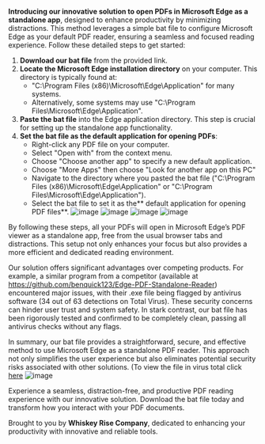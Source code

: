 **Introducing our innovative solution to open PDFs in Microsoft Edge as a standalone app**, designed to enhance productivity by minimizing distractions. This method leverages a simple bat file to configure Microsoft Edge as your default PDF reader, ensuring a seamless and focused reading experience. Follow these detailed steps to get started:

1. **Download our bat file** from the provided link.
2. **Locate the Microsoft Edge installation directory** on your computer. This directory is typically found at:
   - "C:\Program Files (x86)\Microsoft\Edge\Application" for many systems.
   - Alternatively, some systems may use "C:\Program Files\Microsoft\Edge\Application".
3. **Paste the bat file** into the Edge application directory. This step is crucial for setting up the standalone app functionality.
4. **Set the bat file as the default application for opening PDFs**:
   - Right-click any PDF file on your computer.
   - Select "Open with" from the context menu.
   - Choose "Choose another app" to specify a new default application.
   - Choose "More Apps" then choose "Look for another app on this PC"
   - Navigate to the directory where you pasted the bat file ("C:\Program Files (x86)\Microsoft\Edge\Application" or "C:\Program Files\Microsoft\Edge\Application").
   - Select the bat file to set it as the** default application for opening PDF files**.
![image](https://github.com/aarushsonker/Edge-PDF-Standalone/assets/70100429/6a7830c4-11a0-4cf0-9562-83020307cf81)
![image](https://github.com/aarushsonker/Edge-PDF-Standalone/assets/70100429/e7d0fe72-4348-430a-82c9-fb81f5f22ea4)
![image](https://github.com/aarushsonker/Edge-PDF-Standalone/assets/70100429/51b8b129-c985-47d9-b2cf-f05478d3bddf)
![image](https://github.com/aarushsonker/Edge-PDF-Standalone/assets/70100429/9f3ddf08-c21f-4a72-8235-3700ef89aee2)


By following these steps, all your PDFs will open in Microsoft Edge’s PDF viewer as a standalone app, free from the usual browser tabs and distractions. This setup not only enhances your focus but also provides a more efficient and dedicated reading environment.

Our solution offers significant advantages over competing products. For example, a similar program from a competitor (available at https://github.com/benquick123/Edge-PDF-Standalone-Reader) encountered major issues, with their .exe file being flagged by antivirus software (34 out of 63 detections on Total Virus). These security concerns can hinder user trust and system safety. In stark contrast, our bat file has been rigorously tested and confirmed to be completely clean, passing all antivirus checks without any flags.

In summary, our bat file provides a straightforward, secure, and effective method to use Microsoft Edge as a standalone PDF reader. This approach not only simplifies the user experience but also eliminates potential security risks associated with other solutions. 
(To view the file in virus total click [here](https://www.virustotal.com/gui/file/faf9ed7fcedc17082019071a9dd59d2441081810866d9831fa24d544f035fab5?nocache=1)
![image](https://github.com/aarushsonker/Edge-PDF-Standalone/assets/70100429/f00e9215-6dc3-4e5d-a845-88a348fe8421)


Experience a seamless, distraction-free, and productive PDF reading experience with our innovative solution. Download the bat file today and transform how you interact with your PDF documents.

Brought to you by **Whiskey Rise Company**, dedicated to enhancing your productivity with innovative and reliable tools.
